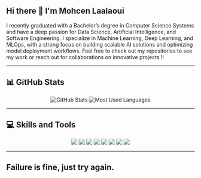 ## Hi there 👋 I'm Mohcen Laalaoui
I recently graduated with a Bachelor’s degree in Computer Science Systems and have a deep passion for Data Science, Artificial Intelligence, and Software Engineering. I specialize in Machine Learning, Deep Learning, and MLOps, with a strong focus on building scalable AI solutions and optimizing model deployment workflows.
Feel free to check out my repositories to see my work or reach out for collaborations on innovative projects !!

---

## 📊 GitHub Stats

<div align="center">

  <!-- GitHub Stats Card -->
  <img src="https://github-readme-stats.vercel.app/api?username=mohcen-laalaoui&show_icons=true&theme=light" alt="GitHub Stats" />

  <!-- Most Used Languages Card -->
  <img src="https://github-readme-stats.vercel.app/api/top-langs/?username=mohcen-laalaoui&layout=compact&theme=light" alt="Most Used Languages" />

</div>

---

## 💻 Skills and Tools

<div align="center">
  <img src="https://img.shields.io/badge/Code-Python-blue?style=for-the-badge&logo=python&logoColor=white" />
  <img src="https://img.shields.io/badge/Tool-Jupyter_Notebook-orange?style=for-the-badge&logo=jupyter&logoColor=white" />
  <img src="https://img.shields.io/badge/Frontend-HTML5-red?style=for-the-badge&logo=html5&logoColor=white" />
  <img src="https://img.shields.io/badge/Frontend-CSS3-blue?style=for-the-badge&logo=css3&logoColor=white" />
  <img src="https://img.shields.io/badge/Framework-Dart-blue?style=for-the-badge&logo=dart&logoColor=white" />
  <img src="https://img.shields.io/badge/Framework-React-blue?style=for-the-badge&logo=react&logoColor=white" />
  <img src="https://img.shields.io/badge/Framework-Node.js-green?style=for-the-badge&logo=node.js&logoColor=white" />
  <img src="https://img.shields.io/badge/Framework-Angular-red?style=for-the-badge&logo=angular&logoColor=white" />
</div>

---

## Failure is fine, just try again.
